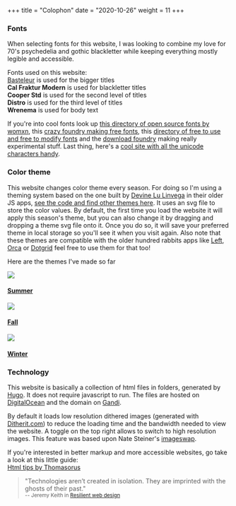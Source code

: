 +++
title = "Colophon"
date = "2020-10-26"
weight = 11
+++

### Fonts

When selecting fonts for this website, I was looking to combine my love for 70's psychedelia and gothic blackletter while keeping everything mostly legible and accessible.

Fonts used on this website:  
[Basteleur](http://www.velvetyne.fr/fonts/basteleur/) is used for the bigger titles  
**Cal Fraktur Modern** is used for blackletter titles  
**Cooper Std** is used for the second level of titles  
**Distro** is used for the third level of titles  
**Wrenema** is used for body text

If you're into cool fonts look up [this directory of open source fonts by womxn](https://www.design-research.be/by-womxn/), this [crazy foundry making free fonts](https://www.velvetyne.fr/), this [directory of free to use and free to modify fonts](http://usemodify.com/) and the [download foundry](https://fonderie.download/) making really experimental stuff. Last thing, here's a [cool site with all the unicode characters handy](https://unilist.raphaelbastide.com/).

### Color theme

This website changes color theme every season. For doing so I'm using a theming system based on the one built by [Devine Lu Linvega](https://xxiivv.com/) in their older JS apps, [see the code and find other themes here](https://github.com/hundredrabbits/Themes). It uses an svg file to store the color values. By default, the first time you load the website it will apply this season's theme, but you can also change it by dragging and dropping a theme svg file onto it. Once you do so, it will save your preferred theme in local storage so you'll see it when you visit again. Also note that these themes are compatible with the older hundred rabbits apps like [Left](https://github.com/hundredrabbits/Left), [Orca](https://github.com/hundredrabbits/Orca) or [Dotgrid](https://github.com/hundredrabbits/Dotgrid) feel free to use them for that too!

Here are the themes I've made so far

<div class="themes">
<div class="theme">
  <a href="/themes/ritualdust-summer.svg" download>
    <img src="/themes/ritualdust-summer.svg"/>
    <h4>Summer</h4>
  </a>
</div>
<div class="theme">
  <a href="/themes/ritualdust-fall.svg" download>
    <img src="/themes/ritualdust-fall.svg"/>
    <h4>Fall</h4>
  </a>
</div>
<div class="theme">
  <a href="/themes/ritualdust-winter.svg" download>
    <img src="/themes/ritualdust-winter.svg"/>
    <h4>Winter</h4>
  </a>
</div>
</div>

### Technology

This website is basically a collection of html files in folders, generated by [Hugo](https://gohugo.io/). It does not require javascript to run. The files are hosted on [DigitalOcean](https://www.digitalocean.com/) and the domain on [Gandi](https://www.gandi.net/en).

By default it loads low resolution dithered images (generated with [Ditherit.com](https://ditherit.com/)) to reduce the loading time and the bandwidth needed to view the website. A toggle on the top right allows to switch to high resolution images. This feature was based upon Nate Steiner's [imageswap](https://tendigits.space/site/imageswap.html).

If you're interested in better markup and more accessible websites, go take a look at this little guide:  
[Html tips by Thomasorus](https://thomasorus.com/html-tips.html)

> "Technologies aren’t created in isolation. They are imprinted with the ghosts of their past."  
> <small>-- Jeremy Keith in [Resilient web design](https://resilientwebdesign.com/)</small>
